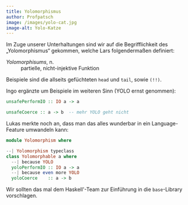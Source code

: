 ```yaml
---
title: Yolomorphismus
author: Profpatsch
image: /images/yolo-cat.jpg
image-alt: Yolo-Katze
---
```


Im Zuge unserer Unterhaltungen sind wir auf die Begrifflichkeit des „Yolomorphismus“ gekommen, welche Lars folgendermaßen definiert:

<dl>
  <dt><dfn>Yolomorphisums</dfn>, n.</dt>
  <dd>partielle, nicht-injektive Funktion</dd>
</dl>

Beispiele sind die allseits gefüchteten `head` und `tail`, sowie `(!!)`.

Ingo ergänzte um Beispiele im weiteren Sinn (YOLO ernst genommen):

```haskell
unsafePerformIO :: IO a -> a

unsafeCoerce :: a -> b  -- mehr YOLO geht nicht
```

Lukas merkte noch an, dass man das alles wunderbar in ein Language-Feature umwandeln kann:

```haskell
module Yolomorphism where

--| Yolomorphism typeclass
class Yolomorphable a where
  --| because YOLO
  yoloPerformIO :: IO a -> a
  --| because even more YOLO
  yoloCoerce    :: a -> b
```

Wir sollten das mal dem Haskell'-Team zur Einführung in die `base`-Library vorschlagen.